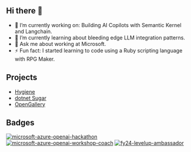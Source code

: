 ## Hi there 👋

- 🔭 I’m currently working on: Building AI Copilots with Semantic Kernel and Langchain.
- 🌱 I’m currently learning about bleeding edge LLM integration patterns.
- 💬 Ask me about working at Microsoft.
- ⚡ Fun fact: I started learning to code using a Ruby scripting language with RPG Maker.

## Projects

* [Hygiene](https://github.com/TylerKendrick/Hygiene)
* [dotnet Sugar](https://github.com/TylerKendrick/Sugar.Core)
* [OpenGallery](https://github.com/Tyler-R-Kendrick/OpenGallery)

## Badges

[![microsoft-azure-openai-hackathon](https://github.com/Tyler-R-Kendrick/Tyler-R-Kendrick/assets/145080887/e4164506-45b5-4c02-ac92-21e26199f251)](https://www.credly.com/badges/722fe910-cbc0-4274-afa0-35cdb7f0c3dd/public_url)
[![microsoft-azure-openai-workshop-coach](https://github.com/Tyler-R-Kendrick/Tyler-R-Kendrick/assets/145080887/f0eeaef7-8d40-4301-8be1-2b25eb9d77fd)](https://www.credly.com/badges/d7e6ca79-0886-49b8-aaeb-93047507108d/public_url)
[![fy24-levelup-ambassador](https://github.com/Tyler-R-Kendrick/Tyler-R-Kendrick/assets/145080887/adbb3163-0ba5-430d-9e72-57676a53a51e)](https://www.credly.com/badges/ff1bd96b-6ba7-4ffe-86a6-ce816a5e0d6c/public_url)

